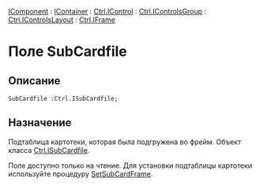 ﻿---
Link: .Ctrl.IFrame.@SubCardfile
---

[IComponent](topic:Com.Custom.ComClasses.IComponent.Default) :
[IContainer](topic:Com.Custom.ComClasses.IContainer.Default) :
[Ctrl.IControl](topic:Com.Custom.ComClasses.Ctrl.IControl.Default) :
[Ctrl.IControlsGroup](topic:Com.Custom.ComClasses.Ctrl.IControlsGroup.Default) :
[Ctrl.IControlsLayout](topic:Com.Custom.ComClasses.Ctrl.IControlsLayout.Default) :
[Ctrl.IFrame](Default)

# Поле SubCardfile

## Описание

    SubCardfile :Ctrl.ISubCardfile;

## Назначение

Подтаблица картотеки, которая была подгружена во фрейм. Объект класса [Ctrl.ISubCardfile](topic:.Custom.ComClasses.Ctrl.ISubCardfile.Default).

Поле доступно только на чтение. Для установки подтаблицы картотеки используйте
процедуру [SetSubCardFrame](SetSubCardFrame).